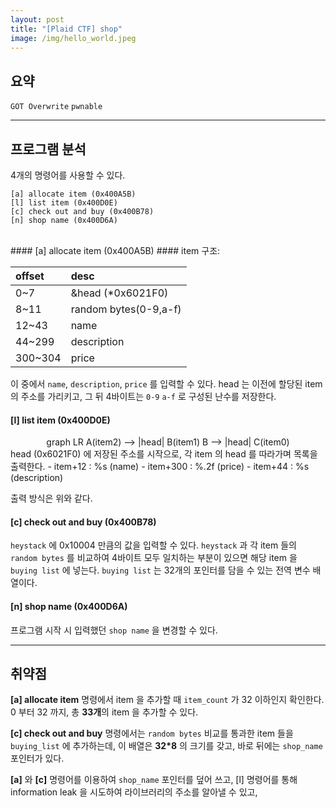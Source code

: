 ```yaml
---
layout: post
title: "[Plaid CTF] shop"
image: /img/hello_world.jpeg
---
```


## 요약
`GOT Overwrite` `pwnable`

---
## 프로그램 분석
4개의 명령어를 사용할 수 있다.

```
[a] allocate item (0x400A5B)
[l] list item (0x400D0E)
[c] check out and buy (0x400B78)
[n] shop name (0x400D6A)
```
<br>
#### [a] allocate item (0x400A5B)
#### item 구조:

| offset | desc |
| :------ |:--- |
| 0~7 | &head (\*0x6021F0) |
| 8~11 | random bytes(0-9,a-f) |
| 12~43 | name |
| 44~299 | description |
| 300~304 | price |

이 중에서 `name`, `description`, `price` 를 입력할 수 있다.
head 는 이전에 할당된 item 의 주소를 가리키고, 그 뒤 4바이트는 `0-9` `a-f` 로 구성된 난수를 저장한다.

#### [l] list item (0x400D0E)
<center>
<div class="mermaid">
graph LR
A(item2) --> |head| B(item1)
B --> |head| C(item0)
</div>
</center>
head (0x6021F0) 에 저장된 주소를 시작으로, 각 item 의 head 를 따라가며 목록을 출력한다.
- item+12 : %s (name)
- item+300 : %.2f (price)
- item+44 : %s (description)

출력 방식은 위와 같다.

#### [c] check out and buy (0x400B78)
`heystack` 에 0x10004 만큼의 값을 입력할 수 있다. `heystack` 과 각 item 들의 `random bytes` 를 비교하여 4바이트 모두 일치하는 부분이 있으면 해당 item 을 `buying list` 에 넣는다. `buying list` 는 32개의 포인터를 담을 수 있는 전역 변수 배열이다.

#### [n] shop name (0x400D6A)
프로그램 시작 시 입력했던 `shop name` 을 변경할 수 있다.

---
## 취약점
**[a] allocate item** 명령에서 item 을 추가할 때 `item_count` 가 32 이하인지 확인한다. 0 부터 32 까지, 총 <b>33개</b>의 item 을 추가할 수 있다.

**[c] check out and buy** 명령에서는 `random bytes` 비교를 통과한 item 들을 `buying_list` 에 추가하는데, 이 배열은 <b>32*8</b> 의 크기를 갖고, 바로 뒤에는 `shop_name` 포인터가 있다.



**[a]** 와 **[c]** 명령어를 이용하여 `shop_name` 포인터를 덮어 쓰고, [l] 명령어를 통해 information leak 을 시도하여 라이브러리의 주소를 알아낼 수 있고,
